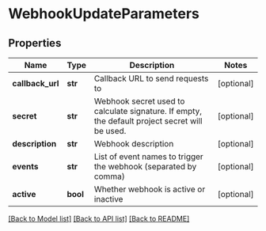 # WebhookUpdateParameters

## Properties
Name | Type | Description | Notes
------------ | ------------- | ------------- | -------------
**callback_url** | **str** | Callback URL to send requests to | [optional] 
**secret** | **str** | Webhook secret used to calculate signature. If empty, the default project secret will be used. | [optional] 
**description** | **str** | Webhook description | [optional] 
**events** | **str** | List of event names to trigger the webhook (separated by comma) | [optional] 
**active** | **bool** | Whether webhook is active or inactive | [optional] 

[[Back to Model list]](../README.md#documentation-for-models) [[Back to API list]](../README.md#documentation-for-api-endpoints) [[Back to README]](../README.md)


